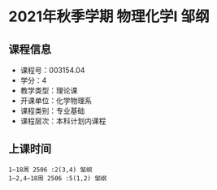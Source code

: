 # 2021年秋季学期 物理化学I 邹纲






## 课程信息

- 课程号：003154.04
- 学分：4
- 教学类型：理论课
- 开课单位：化学物理系
- 课程类别：专业基础
- 课程层次：本科计划内课程

## 上课时间

```
1~18周 2506 :2(3,4) 邹纲
1~2,4~18周 2506 :5(1,2) 邹纲
```

